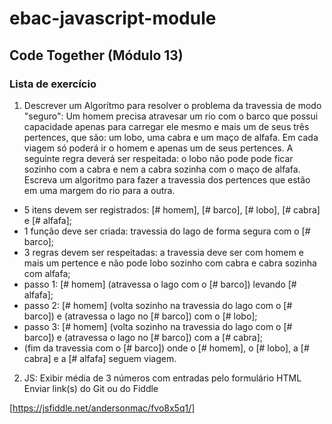 # ebac-javascript-module
 
## Code Together (Módulo 13)

### Lista de exercício

1. Descrever um Algorítmo para resolver o problema da travessia de modo "seguro":
Um homem precisa atravesar um rio com o barco que possui capacidade apenas para
carregar ele mesmo e mais um de seus três pertences, que são: um lobo, uma cabra 
e um maço de alfafa. Em cada viagem só poderá ir o homem e apenas um de seus 
pertences. A seguinte regra deverá ser respeitada: o lobo não pode pode ficar 
sozinho com a cabra e nem a cabra sozinha com o maço de alfafa. Escreva um 
algoritmo para fazer a travessia dos pertences que estão em uma margem do rio
para a outra.

- 5 itens devem ser registrados: [# homem], [# barco], [# lobo], [# cabra] e [# alfafa];
- 1 função deve ser criada: travessia do lago de forma segura com o [# barco];
- 3 regras devem ser respeitadas: a travessia deve ser com homem e mais um pertence e não pode lobo sozinho com cabra e cabra sozinha com alfafa;
- passo 1: [# homem] (atravessa o lago com o [# barco]) levando [# alfafa];
- passo 2: [# homem] (volta sozinho na travessia do lago com o [# barco])  e (atravessa o lago no [# barco]) com o [# lobo];
- passo 3: [# homem] (volta sozinho na travessia do lago com o [# barco])  e (atravessa o lago no [# barco]) com a [# cabra];
- (fim da travessia com o [# barco]) onde o [# homem], o [# lobo], a [# cabra] e a [# alfafa] seguem viagem.


2. JS: Exibir média de 3 números com entradas pelo formulário HTML
Enviar link(s) do Git ou do Fiddle

[https://jsfiddle.net/andersonmac/fvo8x5q1/]